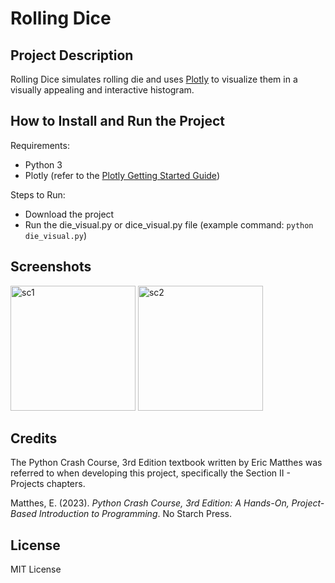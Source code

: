 # Rolling Dice

## Project Description
Rolling Dice simulates rolling die and uses [Plotly](https://plotly.com/python/) to visualize
them in a visually appealing and interactive histogram.

## How to Install and Run the Project
Requirements:
- Python 3
- Plotly (refer to the [Plotly Getting Started Guide](https://plotly.com/python/getting-started/)) 

Steps to Run:
- Download the project
- Run the die_visual.py or dice_visual.py file (example command: `python die_visual.py`)

## Screenshots
<img width="200" height="200" alt="sc1" src="https://github.com/IshaA08/rolling_dice/assets/25419186/f6b152ae-d181-4511-84e2-13d19c19c3da">
<img width="200" height="200" alt="sc2" src="https://github.com/IshaA08/rolling_dice/assets/25419186/2eeceddc-176b-43d3-8d28-e349f4acbb29">

## Credits
The Python Crash Course, 3rd Edition textbook written by Eric
Matthes was referred to when developing this project,
specifically the Section II - Projects chapters.

Matthes, E. (2023). *Python Crash Course, 3rd Edition: A Hands-On, Project-Based Introduction to Programming*. No Starch Press.

## License
MIT License
